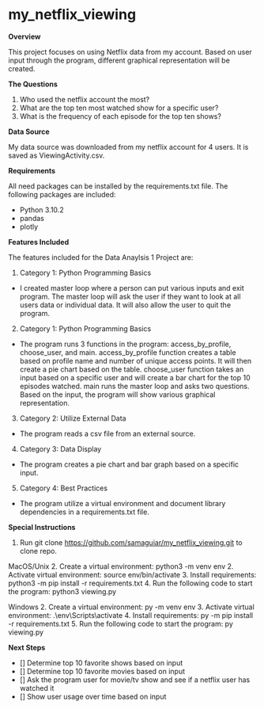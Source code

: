 # my_netflix_viewing

**Overview** 

This project focuses on using Netflix data from my account. Based on user input through the program, different graphical representation will be created. 


**The Questions** 
1) Who used the netflix account the most?
2) What are the top ten most watched show for a specific user? 
3) What is the frequency of each episode for the top ten shows?

**Data Source**

My data source was downloaded from my netflix account for 4 users. It is saved as ViewingActivity.csv. 

**Requirements**

All need packages can be installed by the requirements.txt file. The following packages are included:
- Python 3.10.2
- pandas
- plotly

**Features Included**

The features included for the Data Anaylsis 1 Project are: 

1) Category 1: Python Programming Basics
- I created master loop where a person can put various inputs and exit program. The master loop will ask the user if they want to look at all users data or individual data. It will also allow the user to quit the program. 

2) Category 1: Python Programming Basics
- The program runs 3 functions in the program: access_by_profile, choose_user, and main. access_by_profile function creates a table based on profile name and number of unique access points. It will then create a pie chart based on the table. choose_user function takes an input based on a specific user and will create a bar chart for the top 10 episodes watched. main runs the master loop and asks two questions. Based on the input, the program will show various graphical representation. 

3) Category 2: Utilize External Data
- The program reads a csv file from an external source. 

4) Category 3: Data Display
- The program creates a pie chart and bar graph based on a specific input. 

5) Category 4: Best Practices
- The program utilize a virtual environment and document library dependencies in a requirements.txt file.


**Special Instructions**
1. Run git clone https://github.com/samaguiar/my_netflix_viewing.git to clone repo.

MacOS/Unix
2. Create a virtual environment: python3 -m venv env
2. Activate virtual environment: source env/bin/activate
3. Install requirements: python3 -m pip install -r requirements.txt
4. Run the following code to start the program: python3 viewing.py

Windows
2.  Create a virtual environment: py -m venv env
3. Activate virtual environment: .\env\Scripts\activate
4. Install requirements: py -m pip install -r requirements.txt
5. Run the following code to start the program: py viewing.py

**Next Steps**
- [] Determine top 10 favorite shows based on input
- [] Determine top 10 favorite movies based on input
- [] Ask the program user for movie/tv show and see if a netflix user has watched it
- [] Show user usage over time based on input